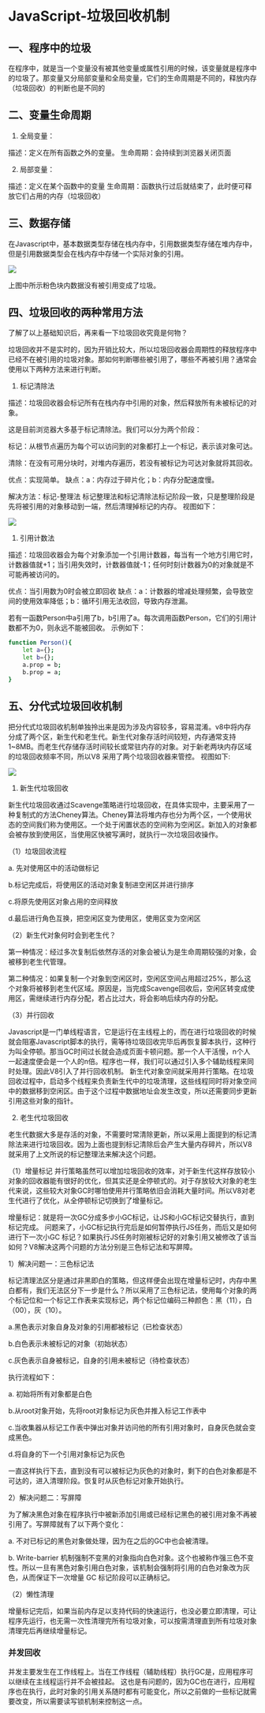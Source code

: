 # JavaScript-垃圾回收机制

## 一、程序中的垃圾
在程序中，就是当一个变量没有被其他变量或属性引用的时候，该变量就是程序中的垃圾了。那变量又分局部变量和全局变量，它们的生命周期是不同的，释放内存（垃圾回收）的判断也是不同的

## 二、变量生命周期

1. 全局变量：

描述：定义在所有函数之外的变量。
生命周期：会持续到浏览器关闭页面

2. 局部变量：

描述：定义在某个函数中的变量
生命周期：函数执行过后就结束了，此时便可释放它们占用的内存（垃圾回收）

## 三、数据存储
在Javascript中，基本数据类型存储在栈内存中，引用数据类型存储在堆内存中，但是引用数据类型会在栈内存中存储一个实际对象的引用。

![](./img/2024-01-12-12-54-29.png)

上图中所示粉色块内数据没有被引用变成了垃圾。

## 四、垃圾回收的两种常用方法

了解了以上基础知识后，再来看一下垃圾回收究竟是何物？

垃圾回收并不是实时的，因为开销比较大，所以垃圾回收器会周期性的释放程序中已经不在被引用的垃圾对象。那如何判断哪些被引用了，哪些不再被引用？通常会使用以下两种方法来进行判断。

1. 标记清除法

描述：垃圾回收器会标记所有在栈内存中引用的对象，然后释放所有未被标记的对象。

这是目前浏览器大多基于标记清除法。我们可以分为两个阶段：

标记：从根节点遍历为每个可以访问到的对象都打上一个标记，表示该对象可达。

清除：在没有可用分块时，对堆内存遍历，若没有被标记为可达对象就将其回收。

优点：实现简单。
缺点：a：内存过于碎片化；b：内存分配速度慢。

解决方法：标记-整理法
标记整理法和标记清除法标记阶段一致，只是整理阶段是先将被引用的对象移动到一端，然后清理掉标记的内存。
视图如下：

![](./img/2024-01-12-13-02-33.png)

1. 引用计数法

描述：垃圾回收器会为每个对象添加一个引用计数器，每当有一个地方引用它时，计数器值就+1；当引用失效时，计数器值就-1；任何时刻计数器为0的对象就是不可能再被访问的。

优点：当引用数为0时会被立即回收
缺点：a：计数器的增减处理频繁，会导致空间的使用效率降低；b：循环引用无法收回，导致内存泄漏。

若有一函数Person中a引用了b，b引用了a。每次调用函数Person，它们的引用计数都不为0，则永远不能被回收。
示例如下：

```sh
function Person(){
	let a={};
	let b={};
	a.prop = b;
	b.prop = a;
}
```

## 五、分代式垃圾回收机制

把分代式垃圾回收机制单独拎出来是因为涉及内容较多，容易混淆。v8中将内存分成了两个区，新生代和老生代。新生代对象存活时间较短，内存通常支持1~8MB。而老生代存储存活时间较长或常驻内存的对象。对于新老两块内存区域的垃圾回收频率不同，所以V8 采用了两个垃圾回收器来管控。
视图如下:

![](./img/2024-01-12-13-06-44.png)

1. 新生代垃圾回收

新生代垃圾回收通过Scavenge策略进行垃圾回收，在具体实现中，主要采用了一种复制式的方法Cheney算法。Cheney算法将堆内存也分为两个区，一个使用状态的空间我们称为使用区。一个处于闲置状态的空间称为空闲区。新加入的对象都会被存放到使用区，当使用区快被写满时，就执行一次垃圾回收操作。

（1）垃圾回收流程

a. 先对使用区中的活动做标记

b.标记完成后，将使用区的活动对象复制进空闲区并进行排序

c.将原先使用区对象占用的空间释放

d.最后进行角色互换，把空闲区变为使用区，使用区变为空闲区

（2）新生代对象何时会到老生代？

第一种情况：经过多次复制后依然存活的对象会被认为是生命周期较强的对象，会被移到老生代管理。

第二种情况：如果复制一个对象到空闲区时，空闲区空间占用超过25%，那么这个对象将被移到老生代区域。原因是，当完成Scavenge回收后，空闲区转变成使用区，需继续进行内存分配，若占比过大，将会影响后续内存的分配。

（3）并行回收

Javascript是一门单线程语言，它是运行在主线程上的，而在进行垃圾回收的时候就会阻塞Javascript脚本的执行，需等待垃圾回收完毕后再恢复脚本执行，这种行为叫全停顿。那当GC时间过长就会造成页面卡顿问题。那一个人干活慢，n个人一起速度便会是一个人的n倍。程序也一样，我们可以通过引入多个辅助线程来同时处理。因此V8引入了并行回收机制。
新生代对象空间就采用并行策略。在垃圾回收过程中，启动多个线程来负责新生代中的垃圾清理，这些线程同时将对象空间中的数据移到空闲区。由于这个过程中数据地址会发生改变，所以还需要同步更新引用这些对象的指针。

2. 老生代垃圾回收

老生代数据大多是存活的对象，不需要时常清除更新，所以采用上面提到的标记清除法来进行垃圾回收。因为上面也提到标记清除后会产生大量内存碎片，所以V8就采用了上文所说的标记整理法来解决这个问题。

（1）增量标记
并行策略虽然可以增加垃圾回收的效率，对于新生代这样存放较小对象的回收器能有很好的优化，但其实还是全停顿式的。对于存放较大对象的老生代来说，这些较大对象GC时哪怕使用并行策略依旧会消耗大量时间。所以V8对老生代进行了优化，从全停顿标记切换到了增量标记。

增量标记：就是将一次GC分成多步小GC标记，让JS和小GC标记交替执行，直到标记完成。
问题来了，小GC标记执行完后是如何暂停执行JS任务，而后又是如何进行下一次小GC 标记？如果执行JS任务时刚被标记好的对象引用又被修改了该当如何？V8解决这两个问题的方法分别是三色标记法和写屏障。

1）解决问题一：三色标记法

标记清理法区分是通过非黑即白的策略，但这样便会出现在增量标记时，内存中黑白都有，我们无法区分下一步是什么？所以采用了三色标记法，使用每个对象的两个标记位和一个标记工作表来实现标记，两个标记位编码三种颜色：黑（11），白（00），灰（10）。

a.黑色表示对象自身及对象的引用都被标记（已检查状态）

b.白色表示未被标记的对象（初始状态）

c.灰色表示自身被标记，自身的引用未被标记（待检查状态）

执行流程如下：

a. 初始将所有对象都是白色

b.从root对象开始，先将root对象标记为灰色并推入标记工作表中

c.当收集器从标记工作表中弹出对象并访问他的所有引用对象时，自身灰色就会变成黑色。

d.将自身的下一个引用对象标记为灰色

一直这样执行下去，直到没有可以被标记为灰色的对象时，剩下的白色对象都是不可达的，进入清理阶段。恢复时从灰色标记对象开始执行。

2）解决问题二：写屏障

为了解决黑色对象在程序执行中被新添加引用或已经标记黑色的被引用对象不再被引用了。写屏障就有了以下两个变化：

a. 不对已标记的黑色对象做处理，因为在之后的GC中也会被清理。

b. Write-barrier 机制强制不变黑的对象指向白色对象。这个也被称作强三色不变性。所以一旦有黑色对象引用白色对象，该机制会强制将引用的白色对象改为灰色，从而保证下一次增量 GC 标记阶段可以正确标记。

（2）懒性清理

增量标记完后，如果当前内存足以支持代码的快速运行，也没必要立即清理，可让程序先运行，也无需一次性清理完所有垃圾对象，可以按需清理直到所有垃圾对象清理完后再继续增量标记。

### 并发回收
并发主要发生在工作线程上。当在工作线程（辅助线程）执行GC是，应用程序可以继续在主线程运行并不会被挂起。
这也是有问题的，因为GC也在进行，应用程序也在执行，此时对象的引用关系随时都有可能变化，所以之前做的一些标记就需要改变，所以需要读写锁机制来控制这一点。
